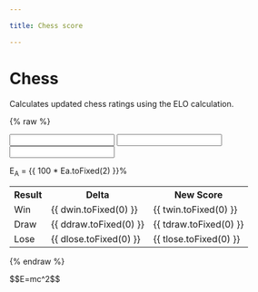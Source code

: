 ```yaml
---

title: Chess score

---
```

<!-- KATEX math rendering -->
<link rel="stylesheet" href="https://cdnjs.cloudflare.com/ajax/libs/KaTeX/0.7.1/katex.min.css">
<script src="https://cdnjs.cloudflare.com/ajax/libs/KaTeX/0.7.1/katex.min.js"></script>
<script src="https://cdnjs.cloudflare.com/ajax/libs/KaTeX/0.7.1/contrib/auto-render.min.js"></script>

<!-- VUE -->
<script src="https://cdn.jsdelivr.net/npm/vue@2"></script>

# Chess

Calculates updated chess ratings using the ELO calculation.

{% raw %}
<div id="app-chess">
  <input type="number" v-model="s1" v-on:input="calculate_scores"/>
  <input type="number" v-model="s2" v-on:input="calculate_scores"/>
  <input type="number" v-model="K" v-on:input="calculate_scores"/>
  
  <p>E<sub>A</sub> = {{ 100 * Ea.toFixed(2) }}%</p>
  <table>
      <tr><th>Result</th><th>Delta</th><th>New Score</th></tr>
      <tr><td>Win</td><td>{{ dwin.toFixed(0) }}</td><td>{{ twin.toFixed(0) }}</td></tr>
      <tr><td>Draw</td><td>{{ ddraw.toFixed(0) }}</td><td>{{ tdraw.toFixed(0) }}</td></tr>
      <tr><td>Lose</td><td>{{ dlose.toFixed(0) }}</td><td>{{ tlose.toFixed(0) }}</td></tr>
  </table>
  
</div>

{% endraw %}

<p>$$E=mc^2$$</p>

<script>

var chess_score = new Vue ({
  el: '#app-chess',
  data: {
      s1 : 1200,
      s2: 1200,
      
      dwin : 16,
      ddraw : 0,
      dlose : -16,
      
      twin : 1216,
      tdraw : 1200,
      tlose : 1184,
      
      Ea : 0.5,
      K : 32
  },
  
  methods : {
    calculate_scores : function () {
      this.s1 = parseFloat(this.s1);
      this.s2 = parseFloat(this.s2);
      this.Ea = 1.0 / ( 1 + 10 ** ((this.s2 - this.s1)/400.0));
      
      this.dwin = this.K * (1 - this.Ea);
      this.twin = this.s1 + this.dwin;
      
      this.ddraw = this.K * (0.5 - this.Ea);
      this.tdraw = this.s1 + this.ddraw;
      
      this.dlose = this.K * (0 - this.Ea);
      this.tlose = this.s1 + this.dlose;
    }
  }

})


</script>

<script>
        renderMathInElement(document.body);
</script>

